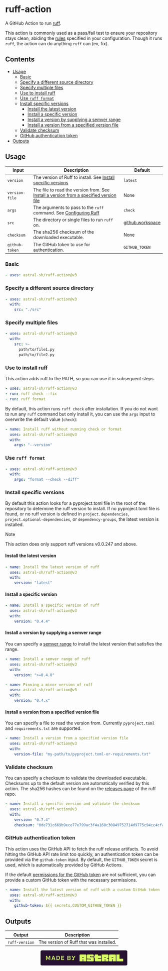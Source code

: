 # ruff-action

A GitHub Action to run [ruff](https://github.com/astral-sh/ruff).

This action is commonly used as a pass/fail test to ensure your repository stays
clean, abiding the [rules](https://docs.astral.sh/ruff/rules/) specified in your
configuration. Though it runs `ruff`, the action can do anything `ruff` can (ex,
fix).

## Contents

- [Usage](#usage)
  - [Basic](#basic)
  - [Specify a different source directory](#specify-a-different-source-directory)
  - [Specify multiple files](#specify-multiple-files)
  - [Use to install ruff](#use-to-install-ruff)
  - [Use `ruff format`](#use-ruff-format)
  - [Install specific versions](#install-specific-versions)
    - [Install the latest version](#install-the-latest-version)
    - [Install a specific version](#install-a-specific-version)
    - [Install a version by supplying a semver range](#install-a-version-by-supplying-a-semver-range)
    - [Install a version from a specified version file](#install-a-version-from-a-specified-version-file)
  - [Validate checksum](#validate-checksum)
  - [GitHub authentication token](#github-authentication-token)
- [Outputs](#outputs)

## Usage

| Input          | Description                                                                                                                                | Default            |
|----------------|--------------------------------------------------------------------------------------------------------------------------------------------|--------------------|
| `version`      | The version of Ruff to install. See [Install specific versions](#install-specific-versions)                                                | `latest`           |
| `version-file` | The file to read the version from. See [Install a version from a specified version file](#install-a-version-from-a-specified-version-file) | None               |
| `args`         | The arguments to pass to the `ruff` command. See [Configuring Ruff]                                                                        | `check`            |
| `src`          | The directory or single files to run `ruff` on.                                                                                            | [github.workspace] |
| `checksum`     | The sha256 checksum of the downloaded executable.                                                                                          | None               |
| `github-token` | The GitHub token to use for authentication.                                                                                                | `GITHUB_TOKEN`     |

### Basic

```yaml
- uses: astral-sh/ruff-action@v3
```

### Specify a different source directory

```yaml
- uses: astral-sh/ruff-action@v3
  with:
    src: "./src"
```

### Specify multiple files

```yaml
- uses: astral-sh/ruff-action@v3
  with:
    src: >-
      path/to/file1.py
      path/to/file2.py
```

### Use to install ruff

This action adds ruff to the PATH, so you can use it in subsequent steps.

```yaml
- uses: astral-sh/ruff-action@v3
- run: ruff check --fix
- run: ruff format
```

By default, this action runs `ruff check` after installation.
If you do not want to run any `ruff` command but only install it,
you can use the `args` input to overwrite the default value (`check`):

```yaml
- name: Install ruff without running check or format
  uses: astral-sh/ruff-action@v3
  with:
    args: "--version"
```

### Use `ruff format`

```yaml
- uses: astral-sh/ruff-action@v3
  with:
    args: "format --check --diff"
```

### Install specific versions

By default this action looks for a pyproject.toml file in the root of the repository to determine
the ruff version to install. If no pyproject.toml file is found, or no ruff version is defined in
`project.dependencies`, `project.optional-dependencies`, or `dependency-groups`,
the latest version is installed.

> [!NOTE]
> This action does only support ruff versions v0.0.247 and above.

#### Install the latest version

```yaml
- name: Install the latest version of ruff
  uses: astral-sh/ruff-action@v3
  with:
    version: "latest"
```

#### Install a specific version

```yaml
- name: Install a specific version of ruff
  uses: astral-sh/ruff-action@v3
  with:
    version: "0.4.4"
```

#### Install a version by supplying a semver range

You can specify a [semver range](https://github.com/npm/node-semver?tab=readme-ov-file#ranges)
to install the latest version that satisfies the range.

```yaml
- name: Install a semver range of ruff
  uses: astral-sh/ruff-action@v3
  with:
    version: ">=0.4.0"
```

```yaml
- name: Pinning a minor version of ruff
  uses: astral-sh/ruff-action@v3
  with:
    version: "0.4.x"
```

#### Install a version from a specified version file

You can specify a file to read the version from.
Currently `pyproject.toml` and `requirements.txt` are supported.

```yaml
- name: Install a version from a specified version file
  uses: astral-sh/ruff-action@v3
  with:
    version-file: "my-path/to/pyproject.toml-or-requirements.txt"
```

### Validate checksum

You can specify a checksum to validate the downloaded executable. Checksums up to the default version
are automatically verified by this action. The sha256 hashes can be found on the
[releases page](https://github.com/astral-sh/ruff/releases) of the ruff repo.

```yaml
- name: Install a specific version and validate the checksum
  uses: astral-sh/ruff-action@v3
  with:
    version: "0.7.4"
    checksum: "0de731c669b9ece77e799ac3f4a160c30849752714d9775c94cc4cfaf326860c"
```

### GitHub authentication token

This action uses the GitHub API to fetch the ruff release artifacts. To avoid hitting the GitHub API
rate limit too quickly, an authentication token can be provided via the `github-token` input. By
default, the `GITHUB_TOKEN` secret is used, which is automatically provided by GitHub Actions.

If the default
[permissions for the GitHub token](https://docs.github.com/en/actions/security-for-github-actions/security-guides/automatic-token-authentication#permissions-for-the-github_token)
are not sufficient, you can provide a custom GitHub token with the necessary permissions.

```yaml
- name: Install the latest version of ruff with a custom GitHub token
  uses: astral-sh/ruff-action@v3
  with:
    github-token: ${{ secrets.CUSTOM_GITHUB_TOKEN }}
```

## Outputs

| Output         | Description                             |
|----------------|-----------------------------------------|
| `ruff-version` | The version of Ruff that was installed. |


<div align="center">
  <a target="_blank" href="https://astral.sh" style="background:none">
    <img src="https://raw.githubusercontent.com/astral-sh/uv/main/assets/svg/Astral.svg" alt="Made by Astral">
  </a>
</div>

[Configuring Ruff]: https://github.com/astral-sh/ruff/blob/main/docs/configuration.md
[github.workspace]: https://docs.github.com/en/actions/reference/context-and-expression-syntax-for-github-actions#github-context
